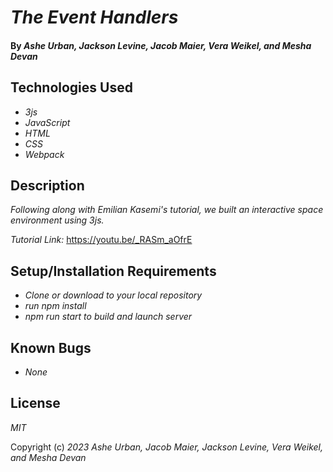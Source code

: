 # _The Event Handlers_

#### By _Ashe Urban, Jackson Levine, Jacob Maier, Vera Weikel, and Mesha Devan_

#### 

## Technologies Used

- _3js_
- _JavaScript_
- _HTML_
- _CSS_
- _Webpack_

## Description

_Following along with Emilian Kasemi's tutorial, we built an interactive space environment using 3js._

_Tutorial Link:_ https://youtu.be/_RASm_aOfrE

## Setup/Installation Requirements

- _Clone or download to your local repository_
- _run npm install_
- _npm run start to build and launch server_

## Known Bugs

- _None_

## License

_MIT_

Copyright (c) _2023_ _Ashe Urban, Jacob Maier, Jackson Levine, Vera Weikel, and Mesha Devan_
